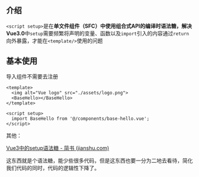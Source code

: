 ## 介绍

`<script setup>`是在**单文件组件（SFC）**中使用组合式API的编译时语法糖，解决**Vue3.0**中`setup`需要频繁将声明的变量、函数以及`import`引入的内容通过`return`向外暴露，才能在`<template/>`使用的问题

## 基本使用

导入组件不需要去注册

```vue
<template>
  <img alt="Vue logo" src="./assets/logo.png">
  <BaseHello></BaseHello>
</template>

<script setup>
  import BaseHello from '@/components/base-hello.vue';
</script>
```

其他：

[Vue3中的setup语法糖 - 简书 (jianshu.com)](https://www.jianshu.com/p/b8545d49fc69)



这东西就是个语法糖，能少些很多代码，但是这东西也要一分为二地去看待，简化我们代码的同时，代码的逻辑性下降了。
